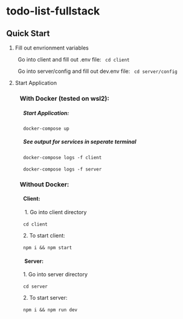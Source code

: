 # todo-list-fullstack

## Quick Start

1. Fill out envrionment variables

    &ensp;Go into client and fill out .env file:
    &ensp;``` cd client ```

    &ensp;Go into server/config and fill out dev.env file:
    &ensp;``` cd server/config ```
    
2. Start Application

     ### &ensp; With Docker (tested on wsl2):
    #####  &ensp;&ensp;&ensp;Start Application:
     &ensp;&ensp;&ensp;```docker-compose up ```
    #####  &ensp;&ensp;&ensp;See output for services in seperate terminal
     &ensp;&ensp;&ensp;```docker-compose logs -f client```
    
     &ensp;&ensp;&ensp;```docker-compose logs -f server```
    
    ### &ensp; Without Docker:

    ####  &ensp;&ensp;&ensp;Client:

     &ensp;&emsp; 1. Go into client directory 

     &ensp;&emsp;``` cd client ```

     &ensp;&emsp;2. To start client:

     &ensp;&emsp;```npm i && npm start``` 

    ####  &ensp;&emsp; Server:
     &ensp;&emsp;1. Go into server directory 
     
     &ensp;&emsp;``` cd server ```

     &ensp;&emsp;2. To start server:

     &ensp;&emsp;```npm i && npm run dev``` 

